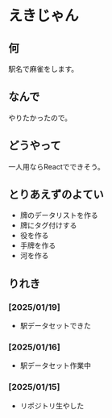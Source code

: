 # えきじゃん

## 何

駅名で麻雀をします。

## なんで

やりたかったので。

## どうやって

一人用ならReactでできそう。

## とりあえずのよてい

- 牌のデータリストを作る
- 牌にタグ付けする
- 役を作る
- 手牌を作る
- 河を作る

## りれき

### [2025/01/19]

- 駅データセットできた

### [2025/01/16]

- 駅データセット作業中

### [2025/01/15]

- リポジトリ生やした
